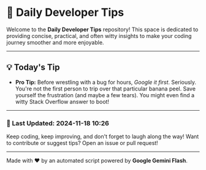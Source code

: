 
# 🌟 Daily Developer Tips

Welcome to the **Daily Developer Tips** repository! This space is dedicated to providing concise, practical, and often witty insights to make your coding journey smoother and more enjoyable.

---

## 💡 Today's Tip

- **Pro Tip:**  Before wrestling with a bug for hours,  *Google it first*.  Seriously.  You're not the first person to trip over that particular banana peel.  Save yourself the frustration (and maybe a few tears).  You might even find a witty Stack Overflow answer to boot!

---

### 📅 Last Updated: 2024-11-18 10:26

Keep coding, keep improving, and don't forget to laugh along the way! Want to contribute or suggest tips? Open an issue or pull request!

---

Made with ❤️ by an automated script powered by **Google Gemini Flash**.
